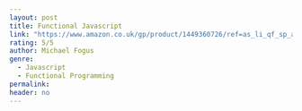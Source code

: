```yaml
---
layout: post
title: Functional Javascript
link: "https://www.amazon.co.uk/gp/product/1449360726/ref=as_li_qf_sp_asin_il_tl?ie=UTF8&camp=1634&creative=6738&creativeASIN=1449360726&linkCode=as2&tag=jussihallilac-21"
rating: 5/5
author: Michael Fogus
genre:
  - Javascript
  - Functional Programming
permalink:
header: no
---
```

